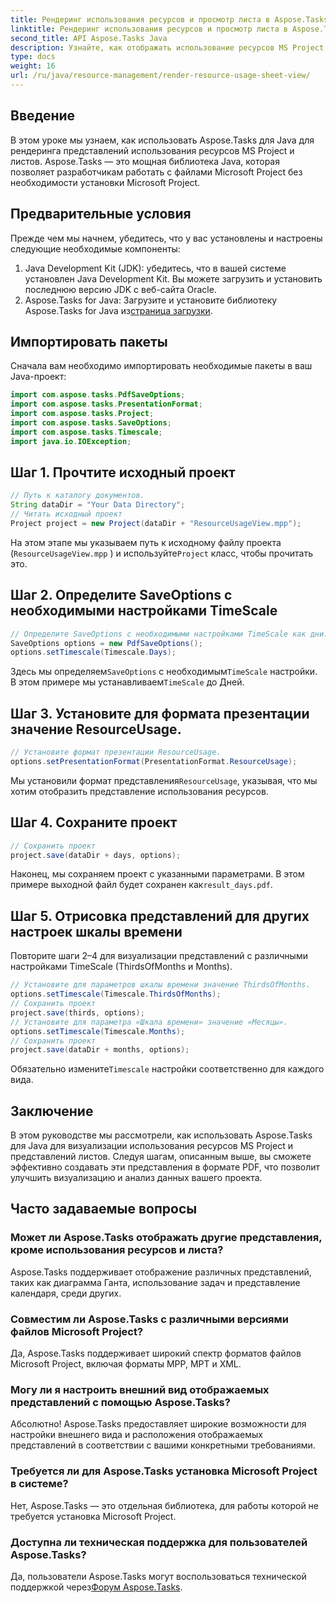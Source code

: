 ```yaml
---
title: Рендеринг использования ресурсов и просмотр листа в Aspose.Tasks
linktitle: Рендеринг использования ресурсов и просмотр листа в Aspose.Tasks
second_title: API Aspose.Tasks Java
description: Узнайте, как отображать использование ресурсов MS Project и представления листов в Aspose.Tasks для Java. Следуйте нашему пошаговому руководству, чтобы легко создавать подробные отчеты в формате PDF.
type: docs
weight: 16
url: /ru/java/resource-management/render-resource-usage-sheet-view/
---
```

## Введение
В этом уроке мы узнаем, как использовать Aspose.Tasks для Java для рендеринга представлений использования ресурсов MS Project и листов. Aspose.Tasks — это мощная библиотека Java, которая позволяет разработчикам работать с файлами Microsoft Project без необходимости установки Microsoft Project.
## Предварительные условия
Прежде чем мы начнем, убедитесь, что у вас установлены и настроены следующие необходимые компоненты:
1. Java Development Kit (JDK): убедитесь, что в вашей системе установлен Java Development Kit. Вы можете загрузить и установить последнюю версию JDK с веб-сайта Oracle.
2.  Aspose.Tasks for Java: Загрузите и установите библиотеку Aspose.Tasks for Java из[страница загрузки](https://releases.aspose.com/tasks/java/).

## Импортировать пакеты
Сначала вам необходимо импортировать необходимые пакеты в ваш Java-проект:
```java
import com.aspose.tasks.PdfSaveOptions;
import com.aspose.tasks.PresentationFormat;
import com.aspose.tasks.Project;
import com.aspose.tasks.SaveOptions;
import com.aspose.tasks.Timescale;
import java.io.IOException;
```
## Шаг 1. Прочтите исходный проект
```java
// Путь к каталогу документов.
String dataDir = "Your Data Directory";
// Читать исходный проект
Project project = new Project(dataDir + "ResourceUsageView.mpp");
```
На этом этапе мы указываем путь к исходному файлу проекта (`ResourceUsageView.mpp` ) и используйте`Project` класс, чтобы прочитать это.
## Шаг 2. Определите SaveOptions с необходимыми настройками TimeScale
```java
// Определите SaveOptions с необходимыми настройками TimeScale как дни.
SaveOptions options = new PdfSaveOptions();
options.setTimescale(Timescale.Days);
```
 Здесь мы определяем`SaveOptions` с необходимым`TimeScale` настройки. В этом примере мы устанавливаем`TimeScale` до Дней.
## Шаг 3. Установите для формата презентации значение ResourceUsage.
```java
// Установите формат презентации ResourceUsage.
options.setPresentationFormat(PresentationFormat.ResourceUsage);
```
 Мы установили формат представления`ResourceUsage`, указывая, что мы хотим отобразить представление использования ресурсов.
## Шаг 4. Сохраните проект
```java
// Сохранить проект
project.save(dataDir + days, options);
```
Наконец, мы сохраняем проект с указанными параметрами. В этом примере выходной файл будет сохранен как`result_days.pdf`.
## Шаг 5. Отрисовка представлений для других настроек шкалы времени
Повторите шаги 2–4 для визуализации представлений с различными настройками TimeScale (ThirdsOfMonths и Months).
```java
// Установите для параметров шкалы времени значение ThirdsOfMonths.
options.setTimescale(Timescale.ThirdsOfMonths);
// Сохранить проект
project.save(thirds, options);
// Установите для параметра «Шкала времени» значение «Месяцы».
options.setTimescale(Timescale.Months);
// Сохранить проект
project.save(dataDir + months, options);
```
 Обязательно измените`Timescale` настройки соответственно для каждого вида.

## Заключение
В этом руководстве мы рассмотрели, как использовать Aspose.Tasks для Java для визуализации использования ресурсов MS Project и представлений листов. Следуя шагам, описанным выше, вы сможете эффективно создавать эти представления в формате PDF, что позволит улучшить визуализацию и анализ данных вашего проекта.
## Часто задаваемые вопросы
### Может ли Aspose.Tasks отображать другие представления, кроме использования ресурсов и листа?
Aspose.Tasks поддерживает отображение различных представлений, таких как диаграмма Ганта, использование задач и представление календаря, среди других.
### Совместим ли Aspose.Tasks с различными версиями файлов Microsoft Project?
Да, Aspose.Tasks поддерживает широкий спектр форматов файлов Microsoft Project, включая форматы MPP, MPT и XML.
### Могу ли я настроить внешний вид отображаемых представлений с помощью Aspose.Tasks?
Абсолютно! Aspose.Tasks предоставляет широкие возможности для настройки внешнего вида и расположения отображаемых представлений в соответствии с вашими конкретными требованиями.
### Требуется ли для Aspose.Tasks установка Microsoft Project в системе?
Нет, Aspose.Tasks — это отдельная библиотека, для работы которой не требуется установка Microsoft Project.
### Доступна ли техническая поддержка для пользователей Aspose.Tasks?
 Да, пользователи Aspose.Tasks могут воспользоваться технической поддержкой через[Форум Aspose.Tasks](https://forum.aspose.com/c/tasks/15).